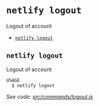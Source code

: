 `netlify logout`
================

Logout of account

* [`netlify logout`](#netlify-logout)

## `netlify logout`

Logout of account

```
USAGE
  $ netlify logout
```

_See code: [src/commands/logout.js](https://github.com/netlify/cli/blob/v2.0.0-alpha.4/src/commands/logout.js)_
